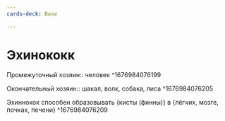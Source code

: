 ```yaml
---
cards-deck: Base

---
```


# Эхинококк
Промежуточный хозяин:: человек ^1676984076199

Окончательный хозяин:: шакал, волк, собака, лиса ^1676984076205

Эхиннокок способен образовывать {кисты (финны)} в {лёгких, мозге, почках, печени}
^1676984076209
